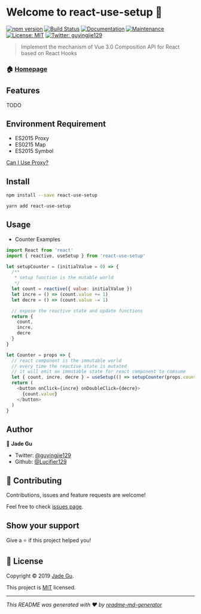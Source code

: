 # Welcome to react-use-setup 👋

[![npm version](https://img.shields.io/npm/v/react-use-setup.svg?style=flat)](https://www.npmjs.com/package/react-use-setup)
[![Build Status](https://travis-ci.org/Lucifier129/react-use-setup.svg?branch=master)](https://travis-ci.org/Lucifier129/react-use-setup)
[![Documentation](https://img.shields.io/badge/documentation-yes-brightgreen.svg)](https://github.com/Lucifier129/react-use-setup#readme)
[![Maintenance](https://img.shields.io/badge/Maintained%3F-yes-green.svg)](https://github.com/Lucifier129/react-use-setup/graphs/commit-activity)
[![License: MIT](https://img.shields.io/badge/License-MIT-yellow.svg)](https://github.com/Lucifier129/react-use-setup/blob/master/LICENSE)
[![Twitter: guyingjie129](https://img.shields.io/twitter/follow/guyingjie129.svg?style=social)](https://twitter.com/guyingjie129)

> Implement the mechanism of Vue 3.0 Composition API for React based on React Hooks

### 🏠 [Homepage](https://github.com/Lucifier129/react-use-setup#readme)

## Features

TODO

## Environment Requirement

- ES2015 Proxy
- ES0215 Map
- ES2015 Symbol

[Can I Use Proxy?](https://caniuse.com/#search=Proxy)

## Install

```sh
npm install --save react-use-setup
```

```sh
yarn add react-use-setup
```

## Usage

- Counter Examples

```javascript
import React from 'react'
import { reactive, useSetup } from 'react-use-setup'

let setupCounter = (initialValue = 0) => {
  /**
   * setup function is the mutable world
   */
  let count = reactive({ value: initialValue })
  let incre = () => (count.value += 1)
  let decre = () => (count.value -= 1)

  // expose the reactive state and update functions
  return {
    count,
    incre,
    decre
  }
}

let Counter = props => {
  // react component is the immutable world
  // every time the reactive state is mutated
  // it will emit an immutable state for react component to comsume
  let { count, incre, decre } = useSetup(() => setupCounter(props.count))
  return (
    <button onClick={incre} onDoubleClick={decre}>
      {count.value}
    </button>
  )
}
```

## Author

👤 **Jade Gu**

- Twitter: [@guyingjie129](https://twitter.com/guyingjie129)
- Github: [@Lucifier129](https://github.com/Lucifier129)

## 🤝 Contributing

Contributions, issues and feature requests are welcome!

Feel free to check [issues page](https://github.com/Lucifier129/react-use-setup/issues).

## Show your support

Give a ⭐️ if this project helped you!

## 📝 License

Copyright © 2019 [Jade Gu](https://github.com/Lucifier129).

This project is [MIT](https://github.com/Lucifier129/react-use-setup/blob/master/LICENSE) licensed.

---

_This README was generated with ❤️ by [readme-md-generator](https://github.com/kefranabg/readme-md-generator)_
